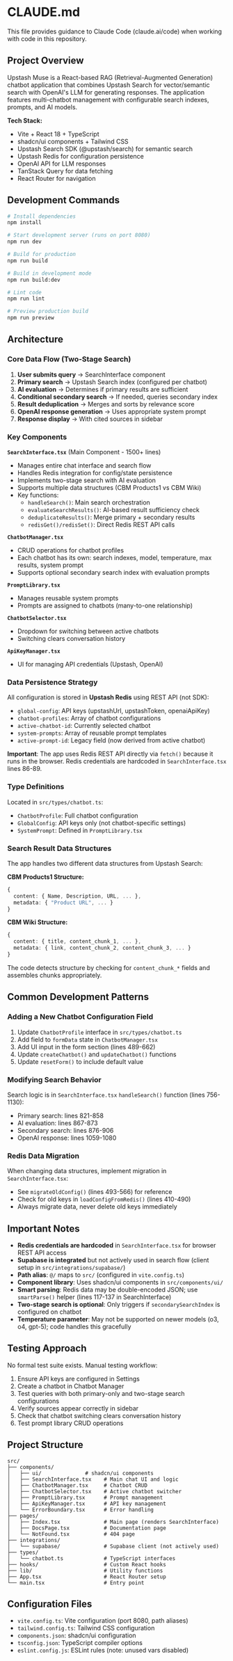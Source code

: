 # CLAUDE.md

This file provides guidance to Claude Code (claude.ai/code) when working with code in this repository.

## Project Overview

Upstash Muse is a React-based RAG (Retrieval-Augmented Generation) chatbot application that combines Upstash Search for vector/semantic search with OpenAI's LLM for generating responses. The application features multi-chatbot management with configurable search indexes, prompts, and AI models.

**Tech Stack:**
- Vite + React 18 + TypeScript
- shadcn/ui components + Tailwind CSS
- Upstash Search SDK (@upstash/search) for semantic search
- Upstash Redis for configuration persistence
- OpenAI API for LLM responses
- TanStack Query for data fetching
- React Router for navigation

## Development Commands

```bash
# Install dependencies
npm install

# Start development server (runs on port 8080)
npm run dev

# Build for production
npm run build

# Build in development mode
npm run build:dev

# Lint code
npm run lint

# Preview production build
npm run preview
```

## Architecture

### Core Data Flow (Two-Stage Search)

1. **User submits query** → SearchInterface component
2. **Primary search** → Upstash Search index (configured per chatbot)
3. **AI evaluation** → Determines if primary results are sufficient
4. **Conditional secondary search** → If needed, queries secondary index
5. **Result deduplication** → Merges and sorts by relevance score
6. **OpenAI response generation** → Uses appropriate system prompt
7. **Response display** → With cited sources in sidebar

### Key Components

**`SearchInterface.tsx`** (Main Component - 1500+ lines)
- Manages entire chat interface and search flow
- Handles Redis integration for config/state persistence
- Implements two-stage search with AI evaluation
- Supports multiple data structures (CBM Products1 vs CBM Wiki)
- Key functions:
  - `handleSearch()`: Main search orchestration
  - `evaluateSearchResults()`: AI-based result sufficiency check
  - `deduplicateResults()`: Merge primary + secondary results
  - `redisGet()/redisSet()`: Direct Redis REST API calls

**`ChatbotManager.tsx`**
- CRUD operations for chatbot profiles
- Each chatbot has its own: search indexes, model, temperature, max results, system prompt
- Supports optional secondary search index with evaluation prompts

**`PromptLibrary.tsx`**
- Manages reusable system prompts
- Prompts are assigned to chatbots (many-to-one relationship)

**`ChatbotSelector.tsx`**
- Dropdown for switching between active chatbots
- Switching clears conversation history

**`ApiKeyManager.tsx`**
- UI for managing API credentials (Upstash, OpenAI)

### Data Persistence Strategy

All configuration is stored in **Upstash Redis** using REST API (not SDK):
- `global-config`: API keys (upstashUrl, upstashToken, openaiApiKey)
- `chatbot-profiles`: Array of chatbot configurations
- `active-chatbot-id`: Currently selected chatbot
- `system-prompts`: Array of reusable prompt templates
- `active-prompt-id`: Legacy field (now derived from active chatbot)

**Important**: The app uses Redis REST API directly via `fetch()` because it runs in the browser. Redis credentials are hardcoded in `SearchInterface.tsx` lines 86-89.

### Type Definitions

Located in `src/types/chatbot.ts`:
- `ChatbotProfile`: Full chatbot configuration
- `GlobalConfig`: API keys only (not chatbot-specific settings)
- `SystemPrompt`: Defined in `PromptLibrary.tsx`

### Search Result Data Structures

The app handles two different data structures from Upstash Search:

**CBM Products1 Structure:**
```typescript
{
  content: { Name, Description, URL, ... },
  metadata: { "Product URL", ... }
}
```

**CBM Wiki Structure:**
```typescript
{
  content: { title, content_chunk_1, ... },
  metadata: { link, content_chunk_2, content_chunk_3, ... }
}
```

The code detects structure by checking for `content_chunk_*` fields and assembles chunks appropriately.

## Common Development Patterns

### Adding a New Chatbot Configuration Field

1. Update `ChatbotProfile` interface in `src/types/chatbot.ts`
2. Add field to `formData` state in `ChatbotManager.tsx`
3. Add UI input in the form section (lines 489-662)
4. Update `createChatbot()` and `updateChatbot()` functions
5. Update `resetForm()` to include default value

### Modifying Search Behavior

Search logic is in `SearchInterface.tsx` `handleSearch()` function (lines 756-1130):
- Primary search: lines 821-858
- AI evaluation: lines 867-873
- Secondary search: lines 876-906
- OpenAI response: lines 1059-1080

### Redis Data Migration

When changing data structures, implement migration in `SearchInterface.tsx`:
- See `migrateOldConfig()` (lines 493-566) for reference
- Check for old keys in `loadConfigFromRedis()` (lines 410-490)
- Always migrate data, never delete old keys immediately

## Important Notes

- **Redis credentials are hardcoded** in `SearchInterface.tsx` for browser REST API access
- **Supabase is integrated** but not actively used in search flow (client setup in `src/integrations/supabase/`)
- **Path alias**: `@/` maps to `src/` (configured in `vite.config.ts`)
- **Component library**: Uses shadcn/ui components in `src/components/ui/`
- **Smart parsing**: Redis data may be double-encoded JSON; use `smartParse()` helper (lines 117-137 in SearchInterface)
- **Two-stage search is optional**: Only triggers if `secondarySearchIndex` is configured on chatbot
- **Temperature parameter**: May not be supported on newer models (o3, o4, gpt-5); code handles this gracefully

## Testing Approach

No formal test suite exists. Manual testing workflow:
1. Ensure API keys are configured in Settings
2. Create a chatbot in Chatbot Manager
3. Test queries with both primary-only and two-stage search configurations
4. Verify sources appear correctly in sidebar
5. Check that chatbot switching clears conversation history
6. Test prompt library CRUD operations

## Project Structure

```
src/
├── components/
│   ├── ui/              # shadcn/ui components
│   ├── SearchInterface.tsx    # Main chat UI and logic
│   ├── ChatbotManager.tsx     # Chatbot CRUD
│   ├── ChatbotSelector.tsx    # Active chatbot switcher
│   ├── PromptLibrary.tsx      # Prompt management
│   ├── ApiKeyManager.tsx      # API key management
│   └── ErrorBoundary.tsx      # Error handling
├── pages/
│   ├── Index.tsx              # Main page (renders SearchInterface)
│   ├── DocsPage.tsx           # Documentation page
│   └── NotFound.tsx           # 404 page
├── integrations/
│   └── supabase/              # Supabase client (not actively used)
├── types/
│   └── chatbot.ts             # TypeScript interfaces
├── hooks/                     # Custom React hooks
├── lib/                       # Utility functions
├── App.tsx                    # React Router setup
└── main.tsx                   # Entry point
```

## Configuration Files

- `vite.config.ts`: Vite configuration (port 8080, path aliases)
- `tailwind.config.ts`: Tailwind CSS configuration
- `components.json`: shadcn/ui configuration
- `tsconfig.json`: TypeScript compiler options
- `eslint.config.js`: ESLint rules (note: unused vars disabled)
